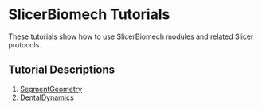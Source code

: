 # SlicerBiomech Tutorials

These tutorials show how to use SlicerBiomech modules and related Slicer protocols.

## Tutorial Descriptions

1. [SegmentGeometry](https://github.com/jmhuie/SlicerBiomech/tree/main/Tutorials/SegmentGeometry)
2. [DentalDynamics](https://github.com/jmhuie/SlicerBiomech/tree/main/Tutorials/DentalDynamics)

